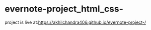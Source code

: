﻿# evernote-project_html_css-
project is live at:https://akhilchandra406.github.io/evernote-project-/
